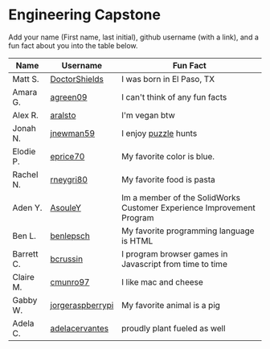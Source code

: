 # Engineering Capstone

Add your name (First name, last initial), github username (with a link), and a fun fact about you into the table below.

Name | Username | Fun Fact
--- | --- | ---
Matt S. | [DoctorShields](https://github.com/DoctorShields) | I was born in El Paso, TX
Amara G. | [agreen09](https://github.com/agreen09) | I can't think of any fun facts
Alex R. | [aralsto](https://github.com/aralsto) | I'm vegan btw
Jonah N. | [jnewman59](https://github.com/jnewman59) | I enjoy [puzzle](http://hunt.mathcamp.org/puzzles/2019/snake_shack/threadsnake/) hunts
Elodie P. | [eprice70](https://github.com/eprice70) | My favorite color is blue.
Rachel N. | [rneygri80](https://github.com/rneygri80) | My favorite food is pasta
Aden Y. | [AsouleY](https://github.com/AsouleY) | Im a member of the SolidWorks Customer Experience Improvement Program
Ben L. | [benlepsch](https://github.com/benlepsch) | My favorite programming language is HTML
Barrett C. | [bcrussin](https://github.com/bcrussin) | I program browser games in Javascript from time to time
Claire M. | [cmunro97](https://github.com/cmunro97) | I like mac and cheese
Gabby W. | [jorgeraspberrypi](github.com/jorgeraspberrypi) | My favorite animal is a pig
Adela C. |[adelacervantes](https://github.com/adelacervantes)| proudly plant fueled as well
